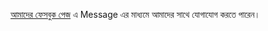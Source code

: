 [আমাদের ফেসবুক পেজ](https://www.facebook.com/CSE-Blog-BD-104306721695665) এ Message এর মাধ্যমে আমাদের সাথে যোগাযোগ করতে পারেন।
